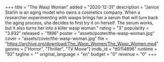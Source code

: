 +++
title = "The Wasp Woman"
added = "2020-12-31"
description = "Janice Starlin is an aging model who owns a cosmetics company. When a researcher experimenting with wasps brings her a serum that will turn back the aging process, she decides to first try it on herself. The serum works, but it also turns her into a killer wasp woman."
rating = "3"
popularity = "3.932"
released = "1996"
poster = "assets/poster/the-wasp-woman.jpg"
cover = "assets/cover/the-wasp-woman.jpg"
file = "https://archive.org/download/The_Wasp_Women/The_Wasp_Women.mp4"
genres = ["Horror", "Thriller", "TV Movie"]
imdb_id = "tt0114896"
runtime = "92"
tagline = ""
original_language = "en"
budget = "0"
revenue = "0"
+++
